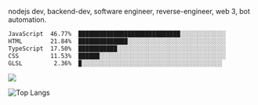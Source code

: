 



nodejs dev, backend-dev, software engineer, reverse-engineer, web 3, bot automation. 

<!--START_SECTION:waka-->

```txt
JavaScript  46.77%  █████████████████████████████░░░░░░░░░░░░░
HTML        21.84%  ██████████████░░░░░░░░░░░░░░░░░░░░░░░░░░░░
TypeScript  17.50%  ███████████░░░░░░░░░░░░░░░░░░░░░░░░░░░░░░░
CSS         11.53%  ██████░░░░░░░░░░░░░░░░░░░░░░░░░░░░░░░░░░░░
GLSL         2.36%  ▉░░░░░░░░░░░░░░░░░░░░░░░░░░░░░░░░░░░░░░░░

```

<!--END_SECTION:waka-->

<img src="https://github-readme-activity-graph-fjqz177.vercel.app/graph?username=bezicalboy&theme=github-dark"/>



![Top Langs](https://github-readme-stats.vercel.app/api/top-langs/?username=anuraghazra&size_weight=0.5&count_weight=0.5)
